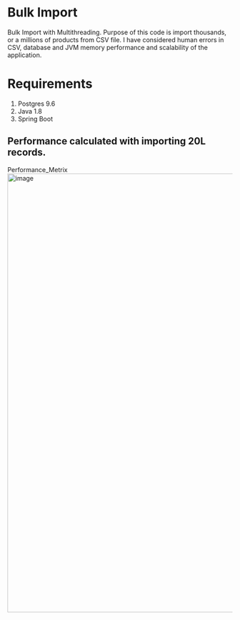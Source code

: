 # Bulk Import
Bulk Import with Multithreading. Purpose of this code is import thousands, or a millions of products from CSV file. I have considered human errors in CSV, database and JVM memory performance and scalability of the application. 

# Requirements

1. Postgres 9.6
2. Java 1.8
3. Spring Boot

## Performance calculated with importing 20L records.
Performance_Metrix<img width="983" alt="image" src="https://user-images.githubusercontent.com/64359179/152244450-b530a3d9-bfba-4db1-b613-864571f0cd7a.png">

